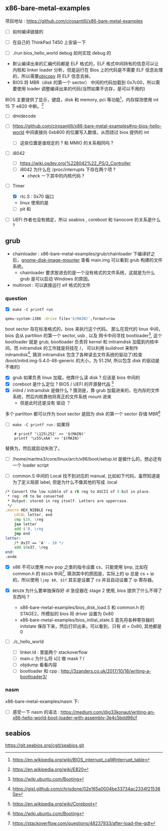 ## x86-bare-metal-examples
项目地址 : https://github.com/cirosantilli/x86-bare-metal-examples

- [ ] 如何编译链接的
- [ ] 在自己的 ThinkPad T450 上安装一下
- [ ] ./run bios_hello_world debug 如何实现 debug 的


- 默认编译出来的汇编代码都是 ELF 格式的，ELF 格式中间持有的信息可以让内核和 linker loader 分析，但是运行在 Bios 上的代码是不需要 ELF 信息处理的，所以需要[objcopy](https://stackoverflow.com/questions/19944441/make-executable-binary-file-from-elf-using-gnu-objcopy) 将 ELF 信息去掉。
- BIOS 将 MBR（disk 的第一个 sector） 中间的代码加载到 0x7c00，所以需要使用 loader 调整编译出来的代码(当然如果不访存，是可以不用的)

BIOS 主要提供了显示，键盘，disk 和 memory, pci 等功能[^6]，内存探测使用 int 15 下 e820 中断。[^7]

- [ ] dmidecode

- [ ] https://github.com/cirosantilli/x86-bare-metal-examples#no-bios-hello-world 中间直接向 0xb800 的位置写入数值，从而绕过 bios 提供的 int
  - [ ] 这些位置是谁规定的 ? 和 MMIO 的关系相同吗 ?

- [ ] i8042
  - [ ] https://wiki.osdev.org/%228042%22_PS/2_Controller
  - [ ] i8042 为什么在 /proc/interrupts 下存在两个项 ?
    - check 一下其中的内核代码 ?

- [ ] Timer
  - [x] rtc.S : 0x70 端口
  - linux 使用的是
  - [ ] pit 和 

- [ ] UEFI 作者也没有搞定，所以 seabios , coreboot 和 tianocore 的关系是什么 ?

## grub
- chainloader : x86-bare-metal-examples/grub/chainloader 下编译好之后，[gnome-disk-image-mounter](https://askubuntu.com/questions/69363/mount-single-partition-from-image-of-entire-disk-device/673257#673257) 查看 main.img 可以看到 grub 构建的文件系统。
  - chainloader 要求放进去的是一个没有格式的文件系统，这就是为什么 grub 是可以启动 Windows 的原因。
- multiroot : 可以直接运行 elf 格式的文件

### question
- [x]  `make -C printf run`
```sh
qemu-system-i386 -drive file='$(MAIN)',format=raw
```
boot sector 存在标准格式的，bios 来执行这个代码。
那么在现代的 linux 中间，bios 会从 partition 的第一个 sector, usb , 以及 网卡中间寻找 bootloader[^1],
这个 bootloader 就是 grub, bootloader 负责将 kernel 和 initramdisk 加载到内核中间，而 initramdisk 的工作就是将挂在 /，
可以利用 buildroot 来制作 initramdisk[^2], 猜测 initramdisk 包含了各种读去文件系统的驱动了(检查 /boot/initrd.img-5.4.0-48-generic 的大小，为 51.2M, 所以包含 disk 的驱动是不难的)

- [x] grub 如果负责 linux 加载，他靠什么读 disk ? 应该是 bios 中间的
- [x] coreboot 是什么定位 ? BIOS / UEFI 的开源替代品 [^3]
- [x] initrd / initramdisk 是做什么 ? 猜测是，靠 grub 加载进来的，在内存的文件系统，然后内核靠他将真正的文件系统 mount 进来
    - 但是此时还是没有 驱动 ？

多个 partition 都可以作为 boot sector 是因为 disk 的第一个 sector 存储 MBR[^1] 


- [ ] `make -C printf run` : 如果将 
```
	# printf '\125\252' >> '$(MAIN)'
	printf '\x55\xAA' >> '$(MAIN)'
```
替换为，然后就启动失败了。

- [ ] /home/maritns3/core/linux/arch/x86/boot/setup.ld 是做什么的，想必还有一个 loader script

- [ ] common.S 中间的 Local 找不到对应的 manual, 比如如下代码，虽然知道是为了定义局部 label, 但是为什么不像其他的写成 .local
```asm
/* Convert the low nibble of a r8 reg to ASCII of 8-bit in-place.
 * reg: r8 to be converted
 * Output: stored in reg itself. Letters are uppercase.
 */
.macro HEX_NIBBLE reg
    LOCAL letter, end
    cmp $10, \reg
    jae letter
    add $'0, \reg
    jmp end
letter:
    /* 0x37 == 'A' - 10 */
    add $0x37, \reg
end:
.endm
```
- [x] x86 不可以使用 mov pop 之类的指令设置 cs，只能使用 ljmp, 比如在 common.h 的 `BEGIN` 中间[^5], 猜测其中的原因是，实际上的 ip 总是 cs + ip 的，所以使用 `ljmp $0, $1f` 其实是设置了 cs 并且自动设置了 ip 寄存器。

- [x] `BEGIN` 为什么要单独保存好 dl 急促器在 stage 2 使用, bios 提供了什么不得了东西吗 ?
  - x86-bare-metal-examples/bios_disk_load.S 和  common.h 的 STAGE2，所模拟的 bios 将 driver 设置为 0x80
  - x86-bare-metal-examples/bios_initial_state.S 首先将各种寄存器的 initstate 保存下来，然后打印出来，可以看到，只有 dl = 0x80, 其他都是 0

- [ ] ./c_hello_world
  - [ ] linker.ld  : 里面两个 stackoverflow
  - [ ] main.c 为什么将 s[i] 做 mask ? / 
  - [ ] objdump 看看内容
  - [ ] bootloader 和 cpp :  http://3zanders.co.uk/2017/10/18/writing-a-bootloader3/

###  nasm
x86-bare-metal-examples/nasm 下:
- [ ] 感受一下 nasm 的语法 : https://medium.com/@g33konaut/writing-an-x86-hello-world-boot-loader-with-assembly-3e4c5bdd96cf


## seabios
https://git.seabios.org/cgit/seabios.git


[^1]: https://wiki.ubuntu.com/Booting
[^2]: https://gist.github.com/chrisdone/02e165a0004be33734ac2334f215380e
[^3]: https://en.wikipedia.org/wiki/Coreboot
[^4]: https://www.glamenv-septzen.net/en/view/6
[^5]: https://stackoverflow.com/questions/48237933/after-load-the-gdt
[^6]: https://en.wikipedia.org/wiki/BIOS_interrupt_call#Interrupt_table
[^7]: https://en.wikipedia.org/wiki/E820
